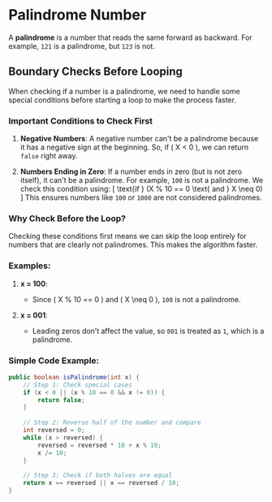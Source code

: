# Palindrome Number

A **palindrome** is a number that reads the same forward as backward. For example, `121` is a palindrome, but `123` is not.

## Boundary Checks Before Looping

When checking if a number is a palindrome, we need to handle some special conditions before starting a loop to make the process faster.

### Important Conditions to Check First

1. **Negative Numbers**: A negative number can't be a palindrome because it has a negative sign at the beginning. So, if \( X < 0 \), we can return `false` right away.

2. **Numbers Ending in Zero**: If a number ends in zero (but is not zero itself), it can't be a palindrome. For example, `100` is not a palindrome. We check this condition using:
   \[
   \text{if } (X \% 10 == 0 \text{ and } X \neq 0)
   \]
   This ensures numbers like `100` or `1000` are not considered palindromes.

### Why Check Before the Loop?

Checking these conditions first means we can skip the loop entirely for numbers that are clearly not palindromes. This makes the algorithm faster.

### Examples:

1. **x = 100**:  
   - Since \( X \% 10 == 0 \) and \( X \neq 0 \), `100` is not a palindrome.

2. **x = 001**:  
   - Leading zeros don’t affect the value, so `001` is treated as `1`, which is a palindrome.

### Simple Code Example:
```java
public boolean isPalindrome(int x) {
    // Step 1: Check special cases
    if (x < 0 || (x % 10 == 0 && x != 0)) {
        return false;
    }
    
    // Step 2: Reverse half of the number and compare
    int reversed = 0;
    while (x > reversed) {
        reversed = reversed * 10 + x % 10;
        x /= 10;
    }
    
    // Step 3: Check if both halves are equal
    return x == reversed || x == reversed / 10;
}
